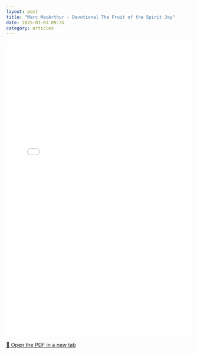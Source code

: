 ```yaml
---
layout: post
title: "Marc MacArthur - Devotional The Fruit of the Spirit Joy"
date: 2025-01-03 09:35
category: articles
---
```


<iframe 
    src="{{ '/assets/articles/Marc-MacArthur/Marc-MacArthur-Devotional-The-Fruit-of-the-Spirit-Joy.pdf' | relative_url }}" 
    width="100%" 
    height="800px" 
    style="border: none;">
</iframe>

<p>
    <a href="{{ '/assets/articles/Marc-MacArthur/Marc-MacArthur-Devotional-The-Fruit-of-the-Spirit-Joy.pdf' | relative_url }}" target="_blank">
        📄 Open the PDF in a new tab
    </a>
</p>
